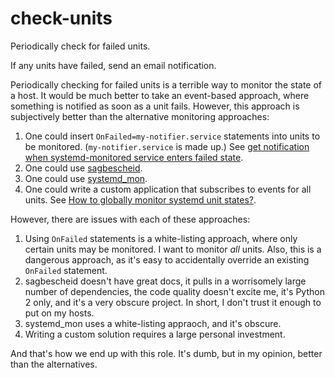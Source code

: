 check-units
===========

Periodically check for failed units.

If any units have failed, send an email notification.

Periodically checking for failed units is a terrible way to monitor the state of
a host. It would be much better to take an event-based approach, where something
is notified as soon as a unit fails. However, this approach is subjectively
better than the alternative monitoring approaches:

1. One could insert `OnFailed=my-notifier.service` statements into units to be
   monitored. (`my-notifier.service` is made up.) See [get notification when
   systemd-monitored service enters failed
   state](https://serverfault.com/q/694818).
2. One could use [sagbescheid](http://sagbescheid.readthedocs.io/en/latest/).
3. One could use [systemd\_mon](https://github.com/joonty/systemd_mon).
4. One could write a custom application that subscribes to events for all units.
   See [How to globally monitor systemd unit
   states?](https://unix.stackexchange.com/q/309250).

However, there are issues with each of these approaches:

1. Using `OnFailed` statements is a white-listing approach, where only certain
   units may be monitored. I want to monitor *all* units. Also, this is a
   dangerous approach, as it's easy to accidentally override an existing
   `OnFailed` statement.
2. sagbescheid doesn't have great docs, it pulls in a worrisomely large number
   of dependencies, the code quality doesn't excite me, it's Python 2 only, and
   it's a very obscure project. In short, I don't trust it enough to put on my
   hosts.
3. systemd\_mon uses a white-listing appraoch, and it's obscure.
4. Writing a custom solution requires a large personal investment.

And that's how we end up with this role. It's dumb, but in my opinion, better
than the alternatives.
